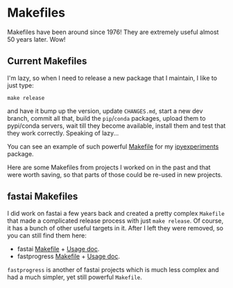 # Makefiles

Makefiles have been around since 1976! They are extremely useful almost 50 years
later. Wow!

## Current Makefiles

I'm lazy, so when I need to release a new package that I maintain, I like to
just type:

```
make release
```
and have it bump up the version, update `CHANGES.md`, start a new dev branch,
commit all that, build the `pip`/`conda` packages, upload them to pypi/conda servers, wait till they become available, install them and test that they work correctly. Speaking of lazy...

You can see an example of such powerful [Makefile](https://github.com/stas00/ipyexperiments/blob/master/Makefile) for my
[ipyexperiments](https://github.com/stas00/ipyexperiments) package.

Here are some Makefiles from projects I worked on in the past and that were
worth saving, so that parts of those could be re-used in new projects.

## fastai Makefiles

I did work on fastai a few years back and created a pretty complex `Makefile`
that made a complicated release process with just `make release`. Of course, it
has a bunch of other useful targets in it. After I left they were removed, so
you can still find them here:

* fastai [Makefile](./fastai.Makefile) + [Usage doc](./fastai.release.md).
* fastprogress [Makefile](./fastprogress.Makefile) + [Usage doc](./fastprogress.release.md).

`fastprogress` is another of fastai projects which is much less complex and had
a much simpler, yet still powerful `Makefile`.

